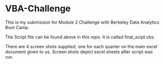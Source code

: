 # VBA-Challenge

This is my submission for Module 2 Challenge with Berkeley Data Analytics Boot Camp.

The Script file can be found above in this repo. It is called final_scipt.vbs.

There are 4 screen shots supplied, one for each quarter on the main excel document given to us.
Screen shots depict excel sheets after script was run.

